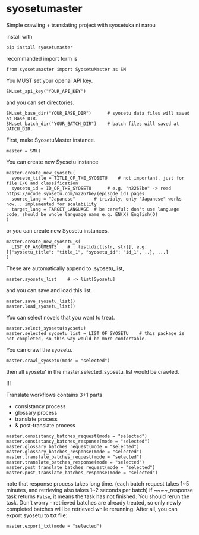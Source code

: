 # syosetumaster
Simple crawling + translating project with syosetuka ni narou

install with
```
pip install syosetumaster
```

recommanded import form is
```
from syosetumaster import SyosetuMaster as SM
```

You MUST set your openai API key.
```
SM.set_api_key("YOUR_API_KEY")
```

and you can set directories.
```
SM.set_base_dir("YOUR_BASE_DIR")      # syosetu data files will saved at Base_DIR.
SM.set_batch_dir("YOUR_BATCH_DIR")    # batch files will saved at BATCH_DIR.
```


First, make SyosetuMaster instance.
```
master = SM()
```

You can create new Syosetu instance
```
master.create_new_syosetu(
  syosetu_title = TITLE_OF_THE_SYOSETU    # not important. just for file I/O and classification
  syosetu_id = ID_OF_THE_SYOSETU      # e.g. "n2267be" -> read https://ncode.syosetu.com/n2267be/(episode_id) pages
  source_lang = "Japanese"       # trivialy, only "Japanese" works now... implemented for scalability
  target_lang = TARGET_LANGUAGE  # be careful: don't use language code, should be whole language name e.g. EN(X) English(O)
)
```

or you can create new Syosetu instances.
```
master.create_new_syosetu_s(
  LIST_OF_ARGUMENTS    # : list[dict[str, str]], e.g. [{"syosetu_title": "title_1", "syosetu_id": "id_1", ..}, ...]
)
```

These are automatically append to .syosetu_list,
```
master.syosetu_list    # -> list[Syosetu]
```

and you can save and load this list.
```
master.save_syosetu_list()
master.load_syosetu_list()
```

You can select novels that you want to treat.
```
master.select_syosetu(syosetu)
master.selected_syosetu_list = LIST_OF_SYOSETU    # this package is not completed, so this way would be more comfortable.
```

You can crawl the syosetu.
```
master.crawl_syosetu(mode = "selected")
```
then all syosetu' in the master.selected_syosetu_list would be crawled.

!!!

Translate workflows contains 3+1 parts
- consistancy process
- glossary process
- translate process
- & post-translate process

```
master.consistancy_batches_request(mode = "selected")
master.consistancy_batches_response(mode = "selected")
master.glossary_batches_request(mode = "selected")
master.glossary_batches_response(mode = "selected")
master.translate_batches_request(mode = "selected")
master.translate_batches_response(mode = "selected")
master.post_translate_batches_request(mode = "selected")
master.post_translate_batches_response(mode = "selected")
```
note that response process takes long time. (each batch request takes 1\~5 minutes, and retrieving also takes 1\~2 seconds per batch)
if ~~~~_response task returns `False`, it means the task has not finished. You should rerun the task.
Don't worry - retrieved batches are already treated, so only newly completed batches will be retrieved while rerunning.
After all, you can export syosetu to txt file:
```
master.export_txt(mode = "selected")
```
